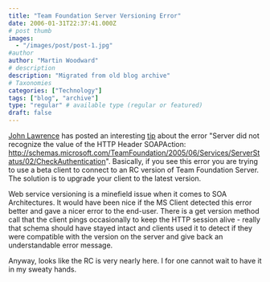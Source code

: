 ```yaml
---
title: "Team Foundation Server Versioning Error"
date: 2006-01-31T22:37:41.000Z
# post thumb
images:
  - "/images/post/post-1.jpg"
#author
author: "Martin Woodward"
# description
description: "Migrated from old blog archive"
# Taxonomies
categories: ["Technology"]
tags: ["blog", "archive"]
type: "regular" # available type (regular or featured)
draft: false
---
```


[John Lawrence](http://blogs.msdn.com/johnlawr/default.aspx) has posted an interesting [tip](http://blogs.msdn.com/johnlawr/archive/2006/01/31/520872.aspx) about the error "Server did not recognize the value of the HTTP Header SOAPAction: http://schemas.microsoft.com/TeamFoundation/2005/06/Services/ServerStatus/02/CheckAuthentication".  Basically, if you see this error you are trying to use a beta client to connect to an RC version of Team Foundation Server.  The solution is to upgrade your client to the latest version.

Web service versioning is a minefield issue when it comes to SOA Architectures.  It would have been nice if the MS Client detected this error better and gave a nicer error to the end-user.  There is a get version method call that the client pings occasionally to keep the HTTP session alive - really that schema should have stayed intact and clients used it to detect if they were compatible with the version on the server and give back an understandable error message.

Anyway, looks like the RC is very nearly here.  I for one cannot wait to have it in my sweaty hands.